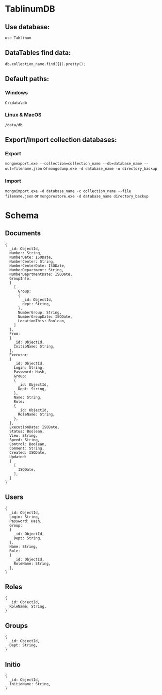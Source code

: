 # TablinumDB
## Use database:
`use Tablinum`

## DataTables find data:
`db.collection_name.find({}).pretty();`

## Default paths:
### Windows
`C:\data\db`
### Linux & MacOS
`/data/db`

## Export/Import collection databases:
### Export
`mongoexport.exe --collection=collection_name --db=database_name --out=filename.json`
or
`mongodump.exe -d database_name -o directory_backup`
### Import
`mongoimport.exe -d database_name -c collection_name --file filename.json`
or
`mongorestore.exe -d database_name directory_backup`

# Schema
## Documents
```
{
  _id: ObjectId,
  Number: String,
  NumberDate: ISODate,
  NumberCenter: String,
  NumberCenterDate: ISODate,
  NumberDepartment: String,
  NumberDeprtmentDate: ISODate,
  GroupInfo:
  {
    [
      Group:
      {
        _id: ObjectId,
        dept: String,
      },
      NumberGroup: String,
      NumberGroupDate: ISODate,
      LocationThis: Boolean,
    ]
  },
  From:
  {
    _id: ObjectId,
    InitioName: String,
  },
  Executor:
  {
    _id: ObjectId,
    Login: String,
    Password: Hash,
    Group:
    {
      _id: ObjectId,
      Dept: String,
    },
    Name: String,
    Role:
    {
      _id: ObjectId,
      RoleName: String,
    },
  },
  ExecutionDate: ISODate,
  Status: Boolean,
  View: String,
  Speed: String,
  Control: Boolean,
  Comment: String,
  Created: ISODate,
  Updated:
  {
    [
      ISODate,
    ],
  }
}
```

## Users
```
{
  _id: ObjectId,
  Login: String,
  Password: Hash,
  Group:
  {
    _id: ObjectId,
    Dept: String,
  },
  Name: String,
  Role:
  {
    _id: ObjectId,
    RoleName: String,
  },
}
```

## Roles
```
{
  _id: ObjectId,
  RoleName: String,
}
```

## Groups
```
{
  _id: ObjectId,
  Dept: String,
}
```

## Initio
```
{
  _id: ObjectId,
  InitioName: String,
}
```

